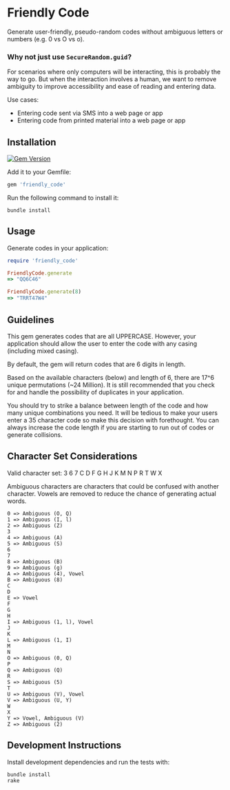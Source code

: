 # Friendly Code
Generate user-friendly, pseudo-random codes without ambiguous letters or numbers (e.g. 0 vs O vs o).

### Why not just use `SecureRandom.guid`?
For scenarios where only computers will be interacting, this is probably the way to go. But when the interaction involves a human, we want to remove ambiguity to improve accessibility and ease of reading and entering data.

Use cases:
* Entering code sent via SMS into a web page or app
* Entering code from printed material into a web page or app

## Installation
[![Gem Version](https://badge.fury.io/rb/friendly_code.svg)](https://badge.fury.io/rb/friendly_code)


Add it to your Gemfile:

```ruby
gem 'friendly_code'
```

Run the following command to install it:

```console
bundle install
```

## Usage

Generate codes in your application:

```ruby
require 'friendly_code'

FriendlyCode.generate
=> "QQ6C46"

FriendlyCode.generate(8)
=> "TRRT47W4"
```

## Guidelines
This gem generates codes that are all UPPERCASE. However, your application should allow the user to enter the code with any casing (including mixed casing).

By default, the gem will return codes that are 6 digits in length. 

Based on the available characters (below) and length of 6, there are 17^6 unique permutations (~24 Million). It is still recommended that you check for and handle the possibility of duplicates in your application.

You should try to strike a balance between length of the code and how many unique combinations you need. It will be tedious to make your users enter a 35 character code so make this decision with forethought. You can always increase the code length if you are starting to run out of codes or generate collisions.

## Character Set Considerations
Valid character set:
3 6 7 C D F G H J K M N P R T W X

Ambiguous characters are characters that could be confused with another character. Vowels are removed to reduce the chance of generating actual words.

```
0 => Ambiguous (O, Q)
1 => Ambiguous (I, l)
2 => Ambiguous (Z)
3
4 => Ambiguous (A)
5 => Ambiguous (S)
6
7
8 => Ambiguous (B)
9 => Ambiguous (g)
A => Ambiguous (4), Vowel
B => Ambiguous (8)
C
D
E => Vowel 
F
G
H
I => Ambiguous (1, l), Vowel
J
K
L => Ambiguous (1, I)
M
N
O => Ambiguous (0, Q)
P
Q => Ambiguous (Q)
R
S => Ambiguous (5)
T
U => Ambiguous (V), Vowel
V => Ambiguous (U, Y)
W
X
Y => Vowel, Ambiguous (V)
Z => Ambiguous (2)
```

## Development Instructions
Install development dependencies and run the tests with:

```console
bundle install
rake
```
